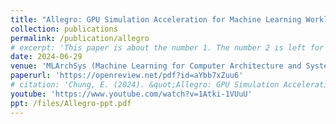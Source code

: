 ```yaml
---
title: "Allegro: GPU Simulation Acceleration for Machine Learning Workloads"
collection: publications
permalink: /publication/allegro
# excerpt: 'This paper is about the number 1. The number 2 is left for future work.'
date: 2024-06-29
venue: 'MLArchSys (Machine Learning for Computer Architecture and Systems) 2024, Workshop co-located with ISCA 2024'
paperurl: 'https://openreview.net/pdf?id=aYbb7xZuu6'
# citation: 'Chung, E. (2024). &quot;Allegro: GPU Simulation Acceleration for Machine Learning Workloads.&quot; <i>MLArchSys 2024</i>.'
youtube: 'https://www.youtube.com/watch?v=1Atki-1VUuU'
ppt: /files/Allegro-ppt.pdf
---
```

